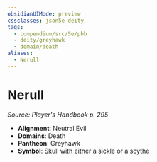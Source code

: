 ```yaml
---
obsidianUIMode: preview
cssclasses: json5e-deity
tags:
  - compendium/src/5e/phb
  - deity/greyhawk
  - domain/death
aliases:
  - Nerull
---
```

# Nerull
*Source: Player's Handbook p. 295* 

- **Alignment**: Neutral Evil
- **Domains**: Death
- **Pantheon**: Greyhawk
- **Symbol**: Skull with either a sickle or a scythe
